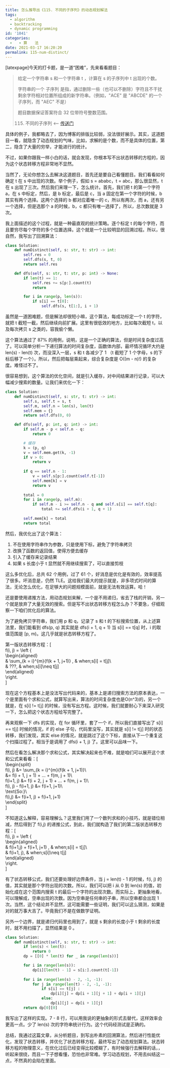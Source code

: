 ```yaml
---
title: 怎么推导出《115. 不同的子序列》的动态规划解法
tags:
  - algorithm
  - backtracking
  - dynamic programming
id: '1041'
categories:
  -   - 算　　法
date: 2021-03-17 16:20:20
permalink: 115-num-distinct/
---
```


[latexpage]今天的打卡题，是一道“困难”，先来看看题目：

> 给定一个字符串 s 和一个字符串 t ，计算在 s 的子序列中 t 出现的个数。
> 
> 字符串的一个 子序列 是指，通过删除一些（也可以不删除）字符且不干扰剩余字符相对位置所组成的新字符串。（例如，"ACE" 是 "ABCDE" 的一个子序列，而 "AEC" 不是）
> 
> 题目数据保证答案符合 32 位带符号整数范围。
> 
> 115. 不同的子序列 <-- [传送门](https://leetcode-cn.com/problems/distinct-subsequences)

具体的例子，我都略去了，因为博客的排版比较弱，没法很好展示。其实，这道题目一看，就隐含了动态规划的气味，比如，求解的是个数，而不是具体的位置，第二，隐含了大量的穷举，才能进行的统计。

不过，如果你跟我一样小白的话，就会发现，你根本写不出状态转移的方程的，因为这个状态转移方程非常地不显然。

当然了，无论你想怎么去解决这道题目，首先还是要自己看懂题目。我们看看如何确定 t 在 s 中出现的次数。举个例子，假如 s = ababc，t = abc，那么很显然，t 在 s 出现了三次。然后我们来理一下，怎么统计。首先，我们把 t 的第一个字符 a，在 s 中标定，然后，是 b 标定，最后是 c，当 a 固定在第一个字符的时候，b 其实有两个选择。这两个选择的 b 都对应着唯一的 c，所以有两次，而 a，还有另一个选择，但是选那个 a 的时候，b，c 都只有唯一选择了，所以，总次数就是 3 次。

我上面描述的这个过程，就是一种最直观的统计策略。逐个标定 t 的每个字符，而且要穷尽每个字符的多个位置选择。这个就是一个比较明显的回溯过程。所以，很自然，我写出了回溯算法：

```python
class Solution:
    def numDistinct(self, s: str, t: str) -> int:
        self.res = 0
        self.dfs(s, t, 0)
        return self.res

    def dfs(self, s: str, t: str, p: int) -> None:
        if len(t) == 1:
            self.res += s[p:].count(t)
            return

        for i in range(p, len(s)):
            if s[i] == t[0]:
                self.dfs(s, t[1:], i + 1)
```

虽然是一道困难题，但是解法却很短小嘛，这个算法，每成功标定一个 t 的字符，就把 t 截短一截，然后继续向前扩展。这里有很低效的地方，比如每次截短 t，以及每次拷贝 s 之类的，容我偷个懒。

这个算法通过了 87% 的用例，说明，这是一个正确的算法，但是时间复杂度过高了。可以简单分析一下递归算法的时间复杂度，函数体内部，最坏情况循环大约是 len(s) - len(t) 次，而没深入一层，s 和 t 各减少了 1 （t 截短了 1 个字母，s 的下标后移了一个）。所以，然后把每层乘起来，综合复杂度是 O((m - n)!) 的复杂度。难怪过不了。

很容易想到，这个算法的优化空间，就是引入缓存，对中间结果进行记录，可以大幅减少搜索的数量。让我们来优化一下：

```python
class Solution:
    def numDistinct(self, s: str, t: str) -> int:
        self.s, self.t = s, t
        self.m, self.n = len(s), len(t)
        self.mem = {}
        return self.dfs(0, 0)

    def dfs(self, p: int, q: int) -> int:
        if self.m - p < self.n - q:
            return 0

        # 缓存
        k = (p, q)
        v = self.mem.get(k, -1)
        if v > 0:
            return v
        
        if q == self.n - 1:
            v = self.s[p:].count(self.t[-1])
            self.mem[k] = v
            return v
        
        total = 0
        for i in range(p, self.m):
            if self.m - i >= self.n - q and self.s[i] == self.t[q]:
                total += self.dfs(i + 1, q + 1)
        
        self.mem[k] = total
        return total
```

然后，我优化出了这个算法：

1.  不在使用字符串作为参数，只是使用下标，避免了字符串拷贝
2.  改换了函数的返回值，使得方便去缓存
3.  引入了缓存来记录结果
4.  如果 s 长度小于 t 显然就不用继续搜索了，可以直接剪枝

这么多优化后，总共 62 个用例，过了 61 个，好消息是优化是有效的，效率提高了很多。坏消息是，仍然 TLE。这给我们最大的提示就是，非多项式时间的算法，无论怎么优化，在足够大的问题规模面前，就是无法有效运算。哈！

还是要使用递推方法，用动态规划来解，一个是不用递归，省去了栈的开销，另一个就是放弃了大量无效的搜索。但是写不出状态转移方程怎么办？不要急，仔细观察一下咱们优化后的算法。

为了避免拷贝字符串，我们用 p 和 q，记录了 s 和 t 的下标搜索位置，从上述算法里，我们能看到 dfs(p, q) 其实就是 dfs(i + 1, q + 1) 当 s[i] == t[q] 时，i 的取值范围是 [p, m)。这几乎就是状态转移方程了。

第一版状态转移方程：\[  
f(i, j) = \left \{  
\begin{aligned}  
& \sum_{k = i}^{m}{f(k + 1, j+1)} , & when\;s[i] = t[j]\\  
& ???, & when\;s[i]\neq t[j]  
\end{aligned}  
\right.  
\]

现在这个方程基本上是没法写出代码来的，基本上是递归搜索方法的原本表达，一个是里面有个求和公式，就算写出来，算法的时间复杂度也是O(n^3)的，另一个就是，在 s[i] != t[j] 的时候，没有写出方程。这时候，我们就要耐心下来深入研究一下，怎么把这个状态方程给写完整了。

再来观察一下 dfs 的实现，在 for 循环里，套了一个 if，所以我们直接写出了 s[i] == t[j] 时候的情况，if 的 else 子句，代码里没写，其实就是 s[i] != t[j] 时的状态转移，我们发现，其实 else 的情况，就是跳过了这个下标，直接从下一个重复这个扫描过程了。相当于是调用了 dfs(i + 1, j) 了。这里可以品味一下。

然后在看怎么解决那个求和公式，其实解决起来也不难，就是咱们可以展开这个求和公式来看看：\[  
\begin{split}  
f(i, j) &= \sum_{k = i}^{m}{f(k + 1, j+1)}\\  
&= f(i + 1, j + 1) + … + f(m, j + 1)\\  
f(i+1, j) &= f(i + 2, j + 1) + … + f(m, j + 1)\\  
f(i, j) - f(i+1, j) &= f(i+1, j+1)\\  
\text{So:}\\  
f(i,j) &= f(i+1, j) + f(i+1, j+1)  
\end{split}  
\]

不知道这么解释，容易理解么？这里我们用了一个数列求和的小技巧，就是错位相减，然后得到了 f(i,j) 的递推公式，到此，我们就构造了我们的第二版状态转移方程：\[  
f(i, j) = \left \{  
\begin{aligned}  
& f(i+1,j) + f(i+1, j+1) , & when\;s[i] = t[j]\\  
& f(i+1, j), & when\;s[i]\neq t[j]  
\end{aligned}  
\right.  
\]

有了状态转移公式，我们还要处理好边界条件，当 j = len(t) - 1 的时候，f(i, j) 的值，其实就是那个字符出现的次数。所以，我们可以把 i 从 0 到 len(s) 的值，初始化成在这个范围内搜索 t 的最后一个字符的出现次数。而实际上，更抽象地看，可以理解成，空串出现的次数。因为空串是任何串的子串，所以空串都会出现 1 次。当然，这个结论并不显然，这可能需要一些证明，我们可以这么猜测，如果是对的就万事大吉了。毕竟我们不是在做数学证明。

另外一个边界，就是递归代码里也用到了，就是 s 剩余的长度小于 t 剩余的长度时，就不用扫描了，显然结果是 0 。

```python
class Solution:
    def numDistinct(self, s: str, t: str) -> int:
        if len(s) < len(t):
            return 0
        dp = [[0] * len(t) for _ in range(len(s))]

        for i in range(len(s)):
            dp[i][len(t) - 1] = s[i:].count(t[-1])
        
        for i in range(len(s) - 2, -1, -1):
            for j in range(len(t) - 2, -1, -1):
                if s[i] == t[j] :
                    dp[i][j] = dp[i + 1][j + 1] + dp[i + 1][j]
                else:
                    dp[i][j] = dp[i + 1][j]
        return dp[0][0]
```

我写出了这样的实现。7 - 8 行，可以用我说的更抽象的形式去替代，这样效率会更高一点。少了 len(s) 次的字符串统计行为。这个代码经测试是正确的。

总结，我通过这篇文章，从分析题目，到写出朴素的回溯算法，然后进行性能优化，发现了状态转移，并优化了状态转移方程，最终写出了动态规划算法。状态转移方程的物理意义，在优化过后已经变得比较模糊了，有时候强行去解释的话，，听起来很绕，而且一下子想看懂，恐怕也非常难。学习动态规划，不用去纠结这一点，不然真的会陷在里面。